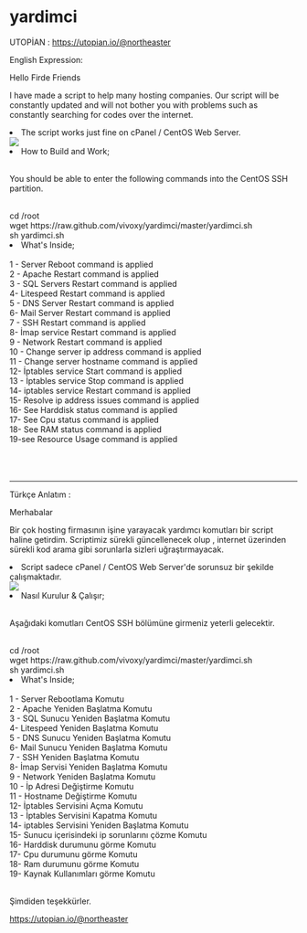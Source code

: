 # yardimci


UTOPİAN : https://utopian.io/@northeaster

English Expression:

Hello Firde Friends

I have made a script to help many hosting companies. Our script will be constantly updated and will not bother you with problems such as constantly searching for codes over the internet.

<li>The script works just fine on cPanel / CentOS Web Server.</li>

<img src="https://image.prntscr.com/image/_tlg7V9gQfaTiu76wMwqdg.png">

<li>How to Build and Work;</li>

<br>

You should be able to enter the following commands into the CentOS SSH partition.

<br>
cd /root<br>
wget https://raw.github.com/vivoxy/yardimci/master/yardimci.sh<br>
sh yardimci.sh
<br>
<li>What's Inside;</li>
<br>
1 - Server Reboot command is applied<br>
2 - Apache Restart command is applied<br>
3 - SQL Servers Restart command is applied<br>
4- Litespeed Restart  command is applied<br>
5 - DNS Server Restart command is applied<br>
6- Mail Server Restart command is applied<br>
7 - SSH Restart command is applied<br>
8- İmap service Restart command is applied<br>
9 - Network Restart  command is applied<br>
10 - Change server ip address command is applied<br>
11 - Change server hostname command is applied<br>
12- İptables service Start command is applied<br>
13 - İptables service Stop command is applied<br>
14- iptables service Restart  command is applied<br>
15- Resolve ip address issues command is applied<br>
16- See Harddisk status command is applied<br>
17- See Cpu status command is applied<br>
18- See RAM status command is applied<br>
19-see Resource Usage command is applied<br>

<br>

<br>

<br>

<hr>


Türkçe Anlatım : 

Merhabalar 

Bir çok hosting firmasının işine yarayacak yardımcı komutları bir script haline getirdim. Scriptimiz sürekli güncellenecek olup , internet üzerinden sürekli kod arama gibi sorunlarla sizleri uğraştırmayacak. 

<li>Script sadece cPanel / CentOS Web Server'de sorunsuz bir şekilde çalışmaktadır.</li>

<img src="https://image.prntscr.com/image/_tlg7V9gQfaTiu76wMwqdg.png">

<li>Nasıl Kurulur & Çalışır;</li>

<br>

Aşağıdaki komutları CentOS SSH bölümüne girmeniz yeterli gelecektir.

<br>
cd /root<br>
wget https://raw.github.com/vivoxy/yardimci/master/yardimci.sh<br>
sh yardimci.sh

<br>

<li>What's Inside;</li>
<br>
1 - Server Rebootlama Komutu<br>
2 - Apache Yeniden Başlatma Komutu<br>
3 - SQL Sunucu Yeniden Başlatma Komutu<br>
4- Litespeed Yeniden Başlatma Komutu<br>
5 - DNS Sunucu Yeniden Başlatma Komutu<br>
6- Mail Sunucu Yeniden Başlatma Komutu<br>
7 - SSH Yeniden Başlatma Komutu<br>
8- İmap Servisi Yeniden Başlatma Komutu<br>
9 - Network Yeniden Başlatma Komutu<br>
10 - İp Adresi Değiştirme Komutu<br>
11 - Hostname Değiştirme Komutu<br>
12- İptables Servisini  Açma Komutu<br>
13 - İptables Servisini Kapatma Komutu<br>
14- iptables Servisini Yeniden Başlatma Komutu<br>
15- Sunucu içerisindeki ip sorunlarını çözme Komutu<br>
16- Harddisk durumunu görme Komutu<br>
17- Cpu durumunu görme Komutu<br>
18- Ram durumunu görme Komutu<br>
19- Kaynak Kullanımları görme Komutu<br>
<br>

Şimdiden teşekkürler.


https://utopian.io/@northeaster
